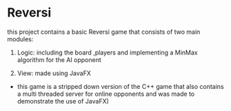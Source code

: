# Reversi
this project contains a basic Reversi game that consists of two main modules:

1. Logic: including the board ,players and implementing a MinMax algorithm for the AI opponent

2. View: made using JavaFX

* this game is a stripped down version of the C++ game that also contains a multi threaded server for online opponents and was made to demonstrate the use of JavaFX)
